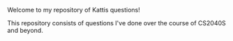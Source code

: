 Welcome to my repository of Kattis questions! 

This repository consists of questions I've done over the course of CS2040S and beyond.

